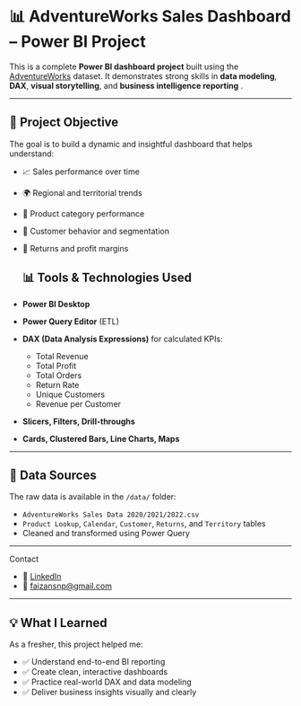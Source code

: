 # 📊 AdventureWorks Sales Dashboard – Power BI Project

This is a complete **Power BI dashboard project** built using the [AdventureWorks](https://learn.microsoft.com/en-us/sql/samples/adventureworks-install-configure) dataset. It demonstrates strong skills in **data modeling**, **DAX**, **visual storytelling**, and **business intelligence reporting** .

---

## 📌 Project Objective

The goal is to build a dynamic and insightful dashboard that helps understand:
- 📈 Sales performance over time
- 🌍 Regional and territorial trends
- 🎯 Product category performance
- 👤 Customer behavior and segmentation
- 🔁 Returns and profit margins


  ## 📊 Tools & Technologies Used

- **Power BI Desktop**
- **Power Query Editor** (ETL)
- **DAX (Data Analysis Expressions)** for calculated KPIs:
    - Total Revenue 
    - Total Profit  
    - Total Orders  
    - Return Rate  
    - Unique Customers  
    - Revenue per Customer
- **Slicers, Filters, Drill-throughs**
- **Cards, Clustered Bars, Line Charts, Maps**

---

## 📁 Data Sources

The raw data is available in the `/data/` folder:
- `AdventureWorks Sales Data 2020/2021/2022.csv`
- `Product Lookup`, `Calendar`, `Customer`, `Returns`, and `Territory` tables
- Cleaned and transformed using Power Query

---

Contact

- 💼 [LinkedIn](https://www.linkedin.com/in/mohammedfaizan20/)  
- 📧 faizansnp@gmail.com

---

## 💡 What I Learned

As a fresher, this project helped me:
- ✅ Understand end-to-end BI reporting
- ✅ Create clean, interactive dashboards
- ✅ Practice real-world DAX and data modeling
- ✅ Deliver business insights visually and clearly
